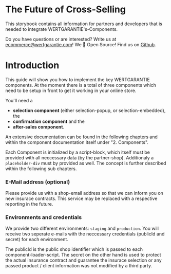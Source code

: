 # The Future of Cross-Selling

This storybook contains all information for partners and developers that is needed to integrate WERTGARANTIE's-Components.

Do you have questions or are interested? Write us at <a href="mailto:ecommerce@wertgarantie.com">ecommerce@wertgarantie.com</a>!
We &#128153; Open Source! Find us on [Github](https://github.com/wertgarantie-ecom).

# Introduction
This guide will show you how to implement the key WERTGARANTIE components. At the moment there is a total of three components which need to be setup in front to get it working in your online store.

You'll need a 
* __selection component__ (either selection-popup, or selection-embedded), the
* __confirmation component__ and the 
* __after-sales component__. 

An extensive documentation can be found in the following chapters and within the component documentation itself under "2. Components".

Each Component is initialized by a script-block, which itself must be provided with all neccessary data (by the partner-shop). Additionaly a ```placeholder-div``` must by provided as well. The concept is further described within the following sub chapters.

### E-Mail address (optional)
Please provide us with a shop-email address so that we can inform you on new insurace contracts. This service may be replaced with a respective reporting in the future.

### Environments and credentials
We provide two different environments: ```staging``` and ```production```. You will receive two seperate e-mails with the neccessary credentials (publicId and secret) for each environment.

The publicId is the public shop identifier which is passed to each component-loader-script. The secret on the other hand is used to protect the actual insurance contract and guarantee the insurace selection or any passed product / client information was not modified by a third party.




